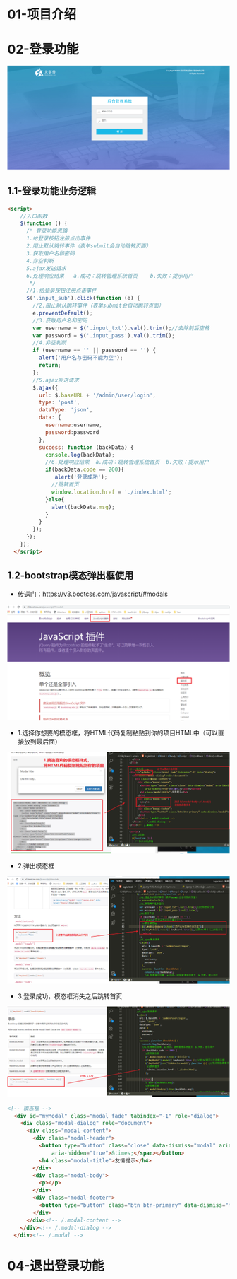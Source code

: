 # 01-项目介绍



# 02-登录功能

![1568612048221](day02.assets/1568612048221.png)

## 1.1-登录功能业务逻辑

```html
<script>
    //入口函数
    $(function () {
      /* 登录功能思路
      1.给登录按钮注册点击事件
      2.阻止默认跳转事件（表单submit会自动跳转页面）
      3.获取用户名和密码
      4.非空判断
      5.ajax发送请求
      6.处理响应结果   a.成功：跳转管理系统首页    b.失败：提示用户
       */
      //1.给登录按钮注册点击事件
      $('.input_sub').click(function (e) {
        //2.阻止默认跳转事件（表单submit会自动跳转页面）
        e.preventDefault();
        //3.获取用户名和密码
        var username = $('.input_txt').val().trim();//去除前后空格
        var password = $('.input_pass').val().trim();
        //4.非空判断
        if (username == '' || password == '') {
          alert('用户名与密码不能为空');
          return;
        };
        //5.ajax发送请求
        $.ajax({
          url: $.baseURL + '/admin/user/login',
          type: 'post',
          dataType: 'json',
          data: {
            username:username,
            password:password
          },
          success: function (backData) {
            console.log(backData);
            //6.处理响应结果  a.成功：跳转管理系统首页  b.失败：提示用户
            if(backData.code == 200){
               alert('登录成功');
              //跳转首页
              window.location.href = './index.html';
            }else{
              alert(backData.msg);
            }
          }
        });  
      });
    });
  </script>
```

## 1.2-bootstrap模态弹出框使用

* 传送门：https://v3.bootcss.com/javascript/#modals

![1567827362979](day02.assets/1567827362979.png)



* 1.选择你想要的模态框，将HTML代码复制粘贴到你的项目HTML中（可以直接放到最后面）

![1567827998706](day02.assets/1567827998706.png)

* 2.弹出模态框

![1567828079709](day02.assets/1567828079709.png)

* 3.登录成功，模态框消失之后跳转首页

![1567828422315](day02.assets/1567828422315.png)

```html
<!-- 模态框 -->
  <div id="myModal" class="modal fade" tabindex="-1" role="dialog">
    <div class="modal-dialog" role="document">
      <div class="modal-content">
        <div class="modal-header">
          <button type="button" class="close" data-dismiss="modal" aria-label="Close"><span
              aria-hidden="true">&times;</span></button>
          <h4 class="modal-title">友情提示</h4>
        </div>
        <div class="modal-body">
          <p></p>
        </div>
        <div class="modal-footer">
          <button type="button" class="btn btn-primary" data-dismiss="modal">确认</button>
        </div>
      </div><!-- /.modal-content -->
    </div><!-- /.modal-dialog -->
  </div><!-- /.modal -->
```

# 04-退出登录功能

